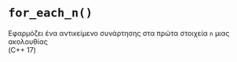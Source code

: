 # ```for_each_n()``` <br>
Eφαρμόζει ένα αντικείμενο συνάρτησης στα πρώτα στοιχεία ```n``` μιας ακολουθίας
<br>
(C++ 17)
